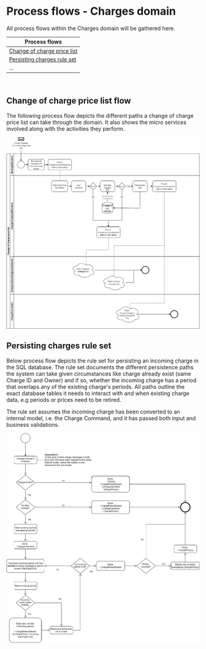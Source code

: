# Process flows - Charges domain

All process flows within the Charges domain will be gathered here.

| Process flows |
|-------------------|
|[Change of charge price list](#Change-of-charge-price-list-flow)|
|[Persisting charges rule set](#Persisting-charges-rule-set)|
|...|
<br>

## Change of charge price list flow

The following process flow depicts the different paths a change of charge price list can take through the domain.
It also shows the micro services involved along with the activities they perform.

![Process flow](.././images/ChangeOfChargePriceListProcessFlow.png)

## Persisting charges rule set

Below process flow depicts the rule set for persisting an incoming charge in the SQL database.
The rule set documents the different persistence paths the system can take given circumstances like charge already exist (same Charge ID and Owner) and if so, whether the incoming charge has a period that overlaps any of the existing charge's periods.
All paths outline the exact database tables it needs to interact with and when existing charge data, e.g periods or prices need to be retired.

The rule set assumes the incoming charge has been converted to an internal model, i.e. the Charge Command, and it has passed both input and business validations.

![Persisting charges rule set](.././images/PersistingChargesRuleSet_ProcessFlow.png)
